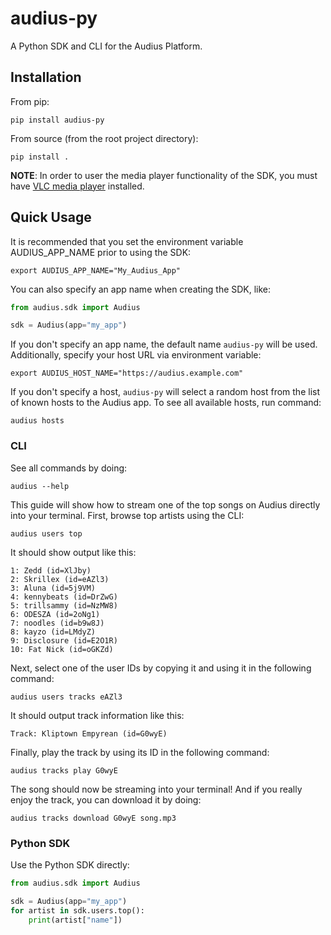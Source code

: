 # audius-py

A Python SDK and CLI for the Audius Platform.

## Installation

From pip:

```shell
pip install audius-py
```

From source (from the root project directory):

```shell
pip install .
```

**NOTE**: In order to user the media player functionality of the SDK, you must have [VLC media player](https://www.videolan.org/vlc/) installed.

## Quick Usage

It is recommended that you set the environment variable AUDIUS_APP_NAME prior to using the SDK:

```shell
export AUDIUS_APP_NAME="My_Audius_App"
```

You can also specify an app name when creating the SDK, like:

```python
from audius.sdk import Audius

sdk = Audius(app="my_app")
```

If you don't specify an app name, the default name `audius-py` will be used.
Additionally, specify your host URL via environment variable:

```shell
export AUDIUS_HOST_NAME="https://audius.example.com"
```

If you don't specify a host, `audius-py` will select a random host from the list of known hosts to the Audius app.
To see all available hosts, run command:

```shell
audius hosts
```

### CLI

See all commands by doing:

```shell
audius --help
```

This guide will show how to stream one of the top songs on Audius directly into your terminal.
First, browse top artists using the CLI:

```shell
audius users top
```

It should show output like this:

```shell
1: Zedd (id=XlJby)
2: Skrillex (id=eAZl3)
3: Aluna (id=5j9VM)
4: kennybeats (id=DrZwG)
5: trillsammy (id=NzMW8)
6: ODESZA (id=2oNg1)
7: noodles (id=b9w8J)
8: kayzo (id=LMdyZ)
9: Disclosure (id=E2O1R)
10: Fat Nick (id=oGKZd)
```

Next, select one of the user IDs by copying it and using it in the following command:

```shell
audius users tracks eAZl3
```

It should output track information like this:

```shell
Track: Kliptown Empyrean (id=G0wyE)
```

Finally, play the track by using its ID in the following command:

```shell
audius tracks play G0wyE
```

The song should now be streaming into your terminal!
And if you really enjoy the track, you can download it by doing:

```shell
audius tracks download G0wyE song.mp3
```

### Python SDK

Use the Python SDK directly:

```python
from audius.sdk import Audius

sdk = Audius(app="my_app")
for artist in sdk.users.top():
    print(artist["name"])
```
